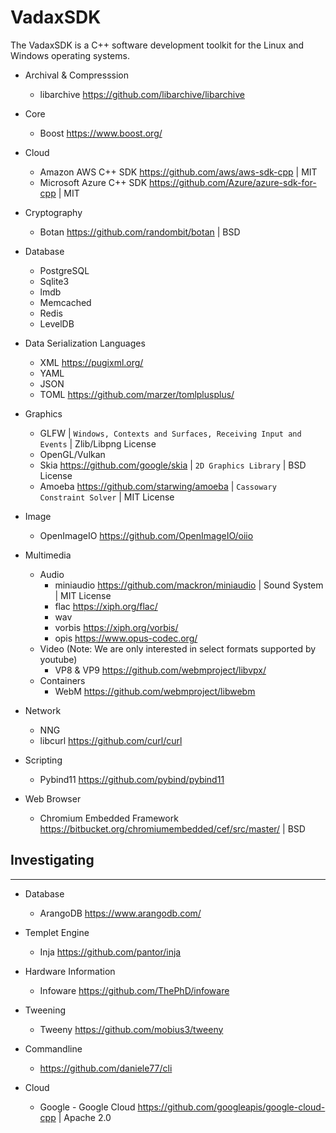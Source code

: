 # VadaxSDK
The VadaxSDK is a C++ software development toolkit for the Linux and Windows operating systems. 

- Archival & Compresssion
  - libarchive https://github.com/libarchive/libarchive

- Core
  - Boost https://www.boost.org/

- Cloud
  - Amazon AWS C++ SDK https://github.com/aws/aws-sdk-cpp | MIT
  - Microsoft Azure C++ SDK https://github.com/Azure/azure-sdk-for-cpp | MIT

- Cryptography
  - Botan https://github.com/randombit/botan | BSD
  
- Database
  - PostgreSQL
  - Sqlite3
  - lmdb
  - Memcached
  - Redis
  - LevelDB

- Data Serialization Languages
  - XML https://pugixml.org/
  - YAML
  - JSON
  - TOML https://github.com/marzer/tomlplusplus/

- Graphics
  - GLFW | ```Windows, Contexts and Surfaces, Receiving Input and Events``` | Zlib/Libpng License
  - OpenGL/Vulkan
  - Skia https://github.com/google/skia | ```2D Graphics Library``` | BSD License
  - Amoeba https://github.com/starwing/amoeba | ```Cassowary Constraint Solver``` | MIT License

- Image
  - OpenImageIO https://github.com/OpenImageIO/oiio

- Multimedia 
  - Audio
    - miniaudio https://github.com/mackron/miniaudio | Sound System | MIT License
    - flac https://xiph.org/flac/
    - wav
    - vorbis https://xiph.org/vorbis/
    - opis https://www.opus-codec.org/
  - Video (Note: We are only interested in select formats supported by youtube)
    - VP8 & VP9 https://github.com/webmproject/libvpx/
  - Containers
    - WebM https://github.com/webmproject/libwebm

- Network
  - NNG 
  - libcurl https://github.com/curl/curl

- Scripting
  - Pybind11 https://github.com/pybind/pybind11

- Web Browser
  - Chromium Embedded Framework https://bitbucket.org/chromiumembedded/cef/src/master/ | BSD

## Investigating
-----

- Database
  - ArangoDB https://www.arangodb.com/

- Templet Engine
  - Inja https://github.com/pantor/inja

- Hardware Information
  - Infoware https://github.com/ThePhD/infoware

- Tweening
  - Tweeny https://github.com/mobius3/tweeny

- Commandline
  - https://github.com/daniele77/cli 

- Cloud
  - Google   - Google Cloud https://github.com/googleapis/google-cloud-cpp | Apache 2.0

